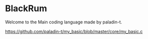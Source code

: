 # BlackRum
Welcome to the Main coding language made by paladin-t.

https://github.com/paladin-t/my_basic/blob/master/core/my_basic.c
